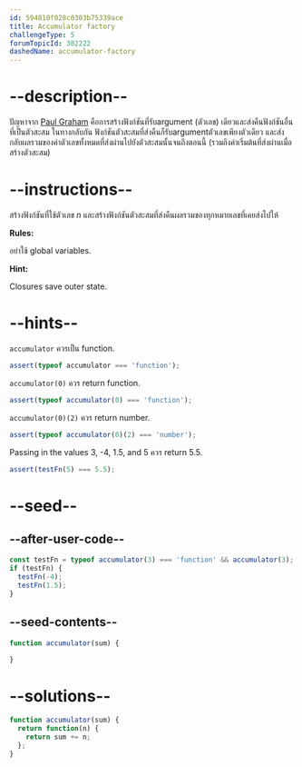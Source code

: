 ```yaml
---
id: 594810f028c0303b75339ace
title: Accumulator factory
challengeType: 5
forumTopicId: 302222
dashedName: accumulator-factory
---
```


# --description--

ปัญหาจาก [Paul Graham](https://en.wikipedia.org/wiki/Paul_Graham_(programmer)) คือการสร้างฟังก์ชันที่รับargument (ตัวเลข) เดียวและส่งคืนฟังก์ชันอื่นที่เป็นตัวสะสม ในทางกลับกัน ฟังก์ชันตัวสะสมที่ส่งคืนก็รับargumentตัวเลขเพียงตัวเดียว และส่งกลับผลรวมของค่าตัวเลขทั้งหมดที่ส่งผ่านไปยังตัวสะสมนั้นจนถึงตอนนี้ (รวมถึงค่าเริ่มต้นที่ส่งผ่านเมื่อสร้างตัวสะสม)

# --instructions--

สร้างฟังก์ชันที่ใช้ตัวเลข $n$ และสร้างฟังก์ชันตัวสะสมที่ส่งคืนผลรวมของทุกหมายเลขที่เคยส่งไปให้

**Rules:**

อย่าใช้ global variables.

**Hint:**

Closures save outer state.

# --hints--

`accumulator` ควรเป็น function.

```js
assert(typeof accumulator === 'function');
```

`accumulator(0)` ควร return function.

```js
assert(typeof accumulator(0) === 'function');
```

`accumulator(0)(2)` ควร return number.

```js
assert(typeof accumulator(0)(2) === 'number');
```

Passing in the values 3, -4, 1.5, and 5 ควร return 5.5.

```js
assert(testFn(5) === 5.5);
```

# --seed--

## --after-user-code--

```js
const testFn = typeof accumulator(3) === 'function' && accumulator(3);
if (testFn) {
  testFn(-4);
  testFn(1.5);
}
```

## --seed-contents--

```js
function accumulator(sum) {

}
```

# --solutions--

```js
function accumulator(sum) {
  return function(n) {
    return sum += n;
  };
}
```
